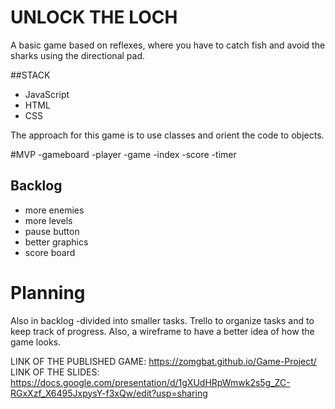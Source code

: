 # UNLOCK THE LOCH

A basic game based on reflexes, where you have to catch fish and avoid the sharks using the directional pad. 

##STACK
- JavaScript
- HTML
- CSS

The approach for this game is to use classes and orient the code to objects.

#MVP
-gameboard
-player
-game
-index
-score
-timer

## Backlog

- more enemies
- more levels
- pause button
- better graphics
- score board

# Planning

Also in backlog -divided into smaller tasks. Trello to organize tasks and to keep track of progress. Also, a wireframe to have a better idea of how the game looks.

LINK OF THE PUBLISHED GAME: https://zomgbat.github.io/Game-Project/
LINK OF THE SLIDES: https://docs.google.com/presentation/d/1gXUdHRpWmwk2s5g_ZC-RGxXzf_X6495JxpysY-f3xQw/edit?usp=sharing
